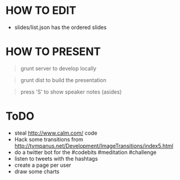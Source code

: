 HOW TO EDIT
===========

* slides/list.json has the ordered slides


HOW TO PRESENT
==============
> grunt server
to develop locally

> grunt dist
to build the presentation

> press 'S'
to show speaker notes (asides)



ToDO
====
* steal http://www.calm.com/ code
* Hack some transitions from http://tympanus.net/Development/ImageTransitions/index5.html
* do a twitter bot for the #codebits #meditation #challenge
 * listen to tweets with the hashtags
 * create a page per user
 * draw some charts
